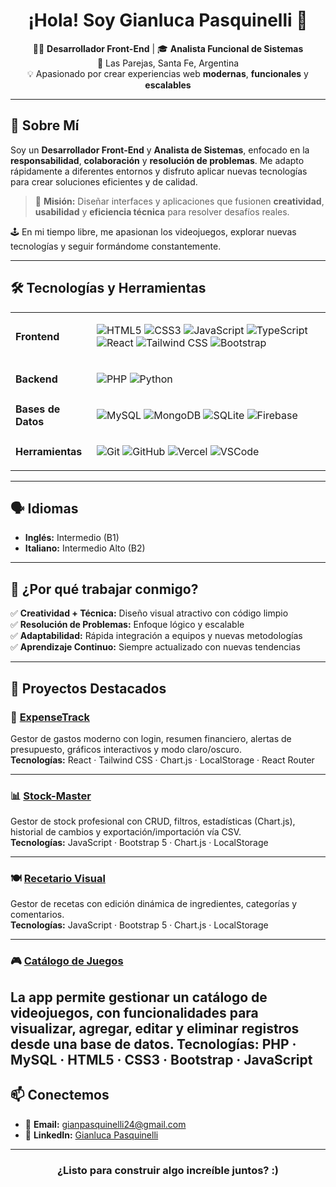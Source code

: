 <h1 align="center">¡Hola! Soy Gianluca Pasquinelli 👋</h1>

<p align="center">
  🧑‍💻 <strong>Desarrollador Front-End</strong> | 🎓 <strong>Analista Funcional de Sistemas</strong><br>
  📍 Las Parejas, Santa Fe, Argentina<br>
  💡 Apasionado por crear experiencias web <strong>modernas</strong>, <strong>funcionales</strong> y <strong>escalables</strong>
</p>

---

## 🚀 Sobre Mí

Soy un **Desarrollador Front-End** y **Analista de Sistemas**, enfocado en la **responsabilidad**, **colaboración** y **resolución de problemas**. Me adapto rápidamente a diferentes entornos y disfruto aplicar nuevas tecnologías para crear soluciones eficientes y de calidad.

> 🎯 **Misión:** Diseñar interfaces y aplicaciones que fusionen **creatividad**, **usabilidad** y **eficiencia técnica** para resolver desafíos reales.

🕹️ En mi tiempo libre, me apasionan los videojuegos, explorar nuevas tecnologías y seguir formándome constantemente.

---

## 🛠️ Tecnologías y Herramientas

<table>
  <tr>
    <td><strong>Frontend</strong></td>
    <td>

![HTML5](https://img.shields.io/badge/-HTML5-E34F26?style=for-the-badge&logo=html5&logoColor=white)
![CSS3](https://img.shields.io/badge/-CSS3-1572B6?style=for-the-badge&logo=css3&logoColor=white)
![JavaScript](https://img.shields.io/badge/-JavaScript-F7DF1E?style=for-the-badge&logo=javascript&logoColor=black)
![TypeScript](https://img.shields.io/badge/-TypeScript-3178C6?style=for-the-badge&logo=typescript&logoColor=white)
![React](https://img.shields.io/badge/-React-20232A?style=for-the-badge&logo=react&logoColor=61DAFB)
![Tailwind CSS](https://img.shields.io/badge/-Tailwind-06B6D4?style=for-the-badge&logo=tailwind-css&logoColor=white)
![Bootstrap](https://img.shields.io/badge/-Bootstrap-7952B3?style=for-the-badge&logo=bootstrap&logoColor=white)

</td>
  </tr>
  <tr>
    <td><strong>Backend</strong></td>
    <td>

![PHP](https://img.shields.io/badge/-PHP-777BB4?style=for-the-badge&logo=php&logoColor=white)
![Python](https://img.shields.io/badge/-Python-3776AB?style=for-the-badge&logo=python&logoColor=white)

</td>
  </tr>
  <tr>
    <td><strong>Bases de Datos</strong></td>
    <td>

![MySQL](https://img.shields.io/badge/-MySQL-4479A1?style=for-the-badge&logo=mysql&logoColor=white)
![MongoDB](https://img.shields.io/badge/-MongoDB-4EA94B?style=for-the-badge&logo=mongodb&logoColor=white)
![SQLite](https://img.shields.io/badge/-SQLite-003B57?style=for-the-badge&logo=sqlite&logoColor=white)
![Firebase](https://img.shields.io/badge/-Firebase-FFCA28?style=for-the-badge&logo=firebase&logoColor=black)

</td>
  </tr>
  <tr>
    <td><strong>Herramientas</strong></td>
    <td>

![Git](https://img.shields.io/badge/-Git-F05032?style=for-the-badge&logo=git&logoColor=white)
![GitHub](https://img.shields.io/badge/-GitHub-181717?style=for-the-badge&logo=github&logoColor=white)
![Vercel](https://img.shields.io/badge/-Vercel-000000?style=for-the-badge&logo=vercel&logoColor=white)
![VSCode](https://img.shields.io/badge/-VSCode-007ACC?style=for-the-badge&logo=visual-studio-code&logoColor=white)

</td>
  </tr>
</table>

---

## 🗣️ Idiomas

- **Inglés:** Intermedio (B1)  
- **Italiano:** Intermedio Alto (B2)

---

## 🌟 ¿Por qué trabajar conmigo?

✅ **Creatividad + Técnica:** Diseño visual atractivo con código limpio  
✅ **Resolución de Problemas:** Enfoque lógico y escalable  
✅ **Adaptabilidad:** Rápida integración a equipos y nuevas metodologías  
✅ **Aprendizaje Continuo:** Siempre actualizado con nuevas tendencias

---

## 📌 Proyectos Destacados

### 💸 [ExpenseTrack](https://github.com/Gianp2/expense-track)
Gestor de gastos moderno con login, resumen financiero, alertas de presupuesto, gráficos interactivos y modo claro/oscuro.  
**Tecnologías:** React · Tailwind CSS · Chart.js · LocalStorage · React Router

---

### 📊 [Stock-Master](https://github.com/Gianp2/StockMaste)
Gestor de stock profesional con CRUD, filtros, estadísticas (Chart.js), historial de cambios y exportación/importación vía CSV.  
**Tecnologías:** JavaScript · Bootstrap 5 · Chart.js · LocalStorage

---

### 🍽️ [Recetario Visual](https://github.com/Gianp2/Recetario-visual)
Gestor de recetas con edición dinámica de ingredientes, categorías y comentarios.  
**Tecnologías:** JavaScript · Bootstrap 5 · Chart.js · LocalStorage

---

### 🎮 [Catálogo de Juegos](https://github.com/Gianp2/catalogo-juegos)
La app permite gestionar un catálogo de videojuegos, con funcionalidades para visualizar, agregar, editar y eliminar registros desde una base de datos.
**Tecnologías:** PHP · MySQL · HTML5 · CSS3 · Bootstrap · JavaScript
---

## 📫 Conectemos

- 📧 **Email:** gianpasquinelli24@gmail.com  
- 💼 **LinkedIn:** [Gianluca Pasquinelli](https://www.linkedin.com/in/gian-pasquinelli/)  

---

<h3 align="center">¿Listo para construir algo increíble juntos? :)</h3>
